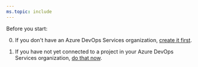 ```yaml
---
ms.topic: include
---
```


Before you start:

0. If you don't have an Azure DevOps Services organization, [create it first](../../organizations/accounts/create-organization-msa-or-work-student.md).

0. If you have not yet connected to a project in your Azure DevOps Services organization, [do that now](../../organizations/projects/connect-to-projects.md).
